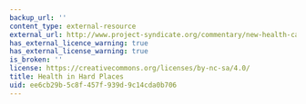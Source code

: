 ```yaml
---
backup_url: ''
content_type: external-resource
external_url: http://www.project-syndicate.org/commentary/new-health-care-models-in-developing-countries-by-joseph-jimenez
has_external_licence_warning: true
has_external_license_warning: true
is_broken: ''
license: https://creativecommons.org/licenses/by-nc-sa/4.0/
title: Health in Hard Places
uid: ee6cb29b-5c8f-457f-939d-9c14cda0b706
---
```


